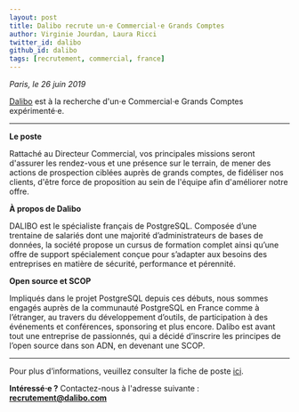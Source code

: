 ```yaml
---
layout: post
title: Dalibo recrute un⋅e Commercial⋅e Grands Comptes
author: Virginie Jourdan, Laura Ricci
twitter_id: dalibo
github_id: dalibo
tags: [recrutement, commercial, france]
---
```


*Paris, le 26 juin 2019*

[Dalibo](https://www.dalibo.com) est à la recherche d'un⋅e Commercial⋅e Grands Comptes expérimenté·e.

<!--MORE-->

-----

**Le poste**

Rattaché au Directeur Commercial, vos principales missions seront d'assurer les rendez-vous et une présence sur le terrain, de mener des actions de prospection ciblées auprès de grands comptes, de fidéliser nos clients, d'être force de proposition au sein de l'équipe afin d'améliorer notre offre.

 
**À propos de Dalibo**

DALIBO est le spécialiste français de PostgreSQL. Composée d’une trentaine de salariés dont une majorité d’administrateurs de bases de données, la société propose un cursus de formation complet ainsi qu’une offre de support spécialement conçue pour s’adapter aux besoins des entreprises en matière de sécurité, performance et pérennité.

   
**Open source et SCOP**

Impliqués dans le projet PostgreSQL depuis ces débuts, nous sommes engagés auprès de la communauté PostgreSQL en France comme à l’étranger, au travers du développement d’outils, de participation à des événements et conférences, sponsoring et plus encore.
Dalibo est avant tout une entreprise de passionnés, qui a décidé d’inscrire les principes de l’open source dans son ADN, en devenant une SCOP.
 
 ---
 
Pour plus d’informations, veuillez consulter la fiche de poste [ici](https://www.dalibo.com/jobs).

**Intéressé⋅e ?** 
Contactez-nous à l'adresse suivante : **recrutement@dalibo.com**
